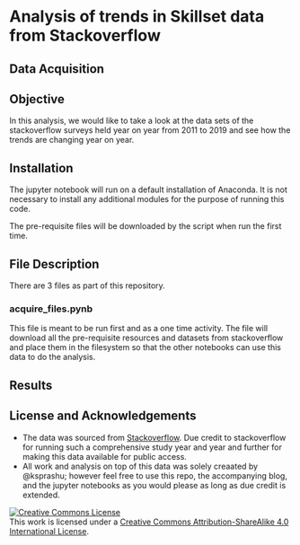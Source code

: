 # Analysis of trends in Skillset data from Stackoverflow

## Data Acquisition

## Objective
In this analysis, we would like to take a look at the data sets of the stackoverflow surveys held year on year from 2011 to 2019 and see how the trends are changing year on year. 

## Installation
The jupyter notebook will run on a default installation of Anaconda. It is not necessary to install any additional modules for the purpose of running this code. 

The pre-requisite files will be downloaded by the script when run the first time.

## File Description

There are 3 files as part of this repository.

### acquire_files.pynb
This file is meant to be run first and as a one time activity. The file will download all the pre-requisite resources and datasets from stackoverflow and place them in the filesystem so that the other notebooks can use this data to do the analysis.

### 

## Results

## License and Acknowledgements
- The data was sourced from [Stackoverflow](https://insights.stackoverflow.com/survey). Due credit to stackoverflow for running such a comprehensive study year and year and further for making this data available for public access.
- All work and analysis on top of this data was solely creaated by @ksprashu; however feel free to use this repo, the accompanying blog, and the jupyter notebooks as you would please as long as due credit is extended.

<a rel="license" href="http://creativecommons.org/licenses/by-sa/4.0/"><img alt="Creative Commons License" style="border-width:0" src="https://i.creativecommons.org/l/by-sa/4.0/88x31.png" /></a><br />This work is licensed under a <a rel="license" href="http://creativecommons.org/licenses/by-sa/4.0/">Creative Commons Attribution-ShareAlike 4.0 International License</a>.